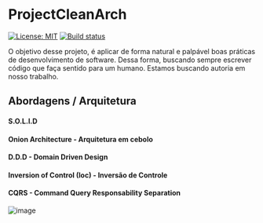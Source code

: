 # ProjectCleanArch


[![License: MIT](https://img.shields.io/badge/License-MIT-yellow.svg)](https://opensource.org/licenses/MIT)
[![Build status](https://ci.appveyor.com/api/projects/status/0e0qfnp2kobgakl6/branch/master?svg=true)](https://ci.appveyor.com/project/wodsonluiz/projectcleanarch)


O objetivo desse projeto, é aplicar de forma natural e palpável boas práticas de desenvolvimento de software. 
Dessa forma, buscando sempre escrever código que faça sentido para um humano. 
Estamos buscando autoria em nosso trabalho. 


## Abordagens / Arquitetura 
#### S.O.L.I.D
#### Onion Architecture - Arquitetura em cebolo
#### D.D.D - Domain Driven Design 
#### Inversion of Control (Ioc) - Inversão de Controle
#### CQRS - Command Query Responsability Separation

![image](https://user-images.githubusercontent.com/13908258/143156357-11bbba2a-d81d-48cb-8feb-ad2a447afc7a.png)
